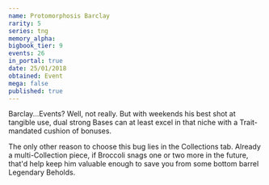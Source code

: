 ```yaml
---
name: Protomorphosis Barclay
rarity: 5
series: tng
memory_alpha:
bigbook_tier: 9
events: 26
in_portal: true
date: 25/01/2018
obtained: Event
mega: false
published: true
---
```


Barclay...Events? Well, not really. But with weekends his best shot at tangible use, dual strong Bases can at least excel in that niche with a Trait-mandated cushion of bonuses.

The only other reason to choose this bug lies in the Collections tab. Already a multi-Collection piece, if Broccoli snags one or two more in the future, that'd help keep him valuable enough to save you from some bottom barrel Legendary Beholds.

